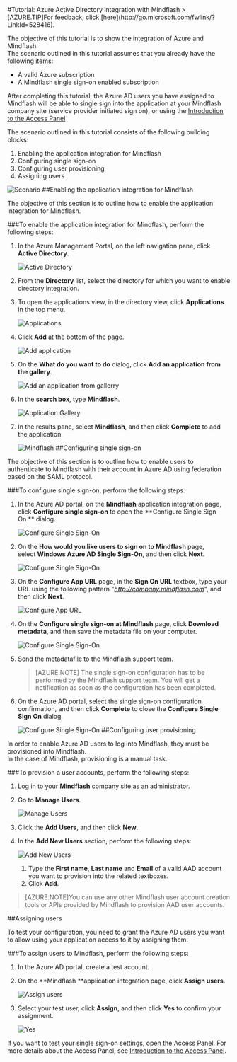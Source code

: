 <properties pageTitle="Tutorial: Azure Active Directory integration with Mindflash | Windows Azure" description="Learn how to use Mindflash with Azure Active Directory to enable single sign-on, automated provisioning, and more!." services="active-directory" authors="MarkusVi"  documentationCenter="na" manager="stevenpo"/>
<tags ms.service="active-directory" ms.devlang="na" ms.topic="article" ms.tgt_pltfrm="na" ms.workload="identity" ms.date="08/01/2015" ms.author="markvi" />
#Tutorial: Azure Active Directory integration with Mindflash
<!-- deleted by customization
>[AZURE.TIP]For feedback, click [here](https://social.msdn.microsoft.com/Forums/azure/zh-cn/966032f6-f59f-4d0b-9270-7e6eaf1e13f7/tutorial-azure-active-directory-integration-with-mindflash?forum=WindowsAzureAD).
-->
<!-- keep by customization: begin -->
>[AZURE.TIP]For feedback, click [here](http://go.microsoft.com/fwlink/?LinkId=528416).
<!-- keep by customization: end -->
  
The objective of this tutorial is to show the integration of Azure and Mindflash.  
The scenario outlined in this tutorial assumes that you already have the following items:

-   A valid Azure subscription
-   A Mindflash single sign-on enabled subscription
  
After completing this tutorial, the Azure AD users you have assigned to Mindflash will be able to single sign into the application at your Mindflash company site (service provider initiated sign on), or using the [Introduction to the Access Panel](https://msdn.microsoft.com/zh-cn/library/dn308586)
  
The scenario outlined in this tutorial consists of the following building blocks:

1.  Enabling the application integration for Mindflash
2.  Configuring single sign-on
3.  Configuring user provisioning
4.  Assigning users

![Scenario](./media/active-directory-saas-mindflash-tutorial/IC787132.png "Scenario")
##Enabling the application integration for Mindflash
  
The objective of this section is to outline how to enable the application integration for Mindflash.

###To enable the application integration for Mindflash, perform the following steps:

1.  In the Azure Management Portal, on the left navigation pane, click **Active Directory**.

    ![Active Directory](./media/active-directory-saas-mindflash-tutorial/IC700993.png "Active Directory")

2.  From the **Directory** list, select the directory for which you want to enable directory integration.

3.  To open the applications view, in the directory view, click **Applications** in the top menu.

    ![Applications](./media/active-directory-saas-mindflash-tutorial/IC700994.png "Applications")

4.  Click **Add** at the bottom of the page.

    ![Add application](./media/active-directory-saas-mindflash-tutorial/IC749321.png "Add application")

5.  On the **What do you want to do** dialog, click **Add an application from the gallery**.

    ![Add an application from gallerry](./media/active-directory-saas-mindflash-tutorial/IC749322.png "Add an application from gallerry")

6.  In the **search box**, type **Mindflash**.

    ![Application Gallery](./media/active-directory-saas-mindflash-tutorial/IC787133.png "Application Gallery")

7.  In the results pane, select **Mindflash**, and then click **Complete** to add the application.

    ![Mindflash](./media/active-directory-saas-mindflash-tutorial/IC787134.png "Mindflash")
##Configuring single sign-on
  
The objective of this section is to outline how to enable users to authenticate to Mindflash with their account in Azure AD using federation based on the SAML protocol.

###To configure single sign-on, perform the following steps:

1.  In the Azure AD portal, on the **Mindflash** application integration page, click **Configure single sign-on** to open the **Configure Single Sign On ** dialog.

    ![Configure Single Sign-On](./media/active-directory-saas-mindflash-tutorial/IC787135.png "Configure Single Sign-On")

2.  On the **How would you like users to sign on to Mindflash** page, select **Windows Azure AD Single Sign-On**, and then click **Next**.

    ![Configure Single Sign-On](./media/active-directory-saas-mindflash-tutorial/IC787136.png "Configure Single Sign-On")

3.  On the **Configure App URL** page, in the **Sign On URL** textbox, type your URL using the following pattern "*http://company.mindflash.com*", and then click **Next**.

    ![Configure App URL](./media/active-directory-saas-mindflash-tutorial/IC787137.png "Configure App URL")

4.  On the **Configure single sign-on at Mindflash** page, click **Download metadata**, and then save the metadata file on your computer.

    ![Configure Single Sign-On](./media/active-directory-saas-mindflash-tutorial/IC787138.png "Configure Single Sign-On")

5.  Send the metadatafile to the Mindflash support team.

    >[AZURE.NOTE] The single sign-on configuration has to be performed by the Mindflash support team. You will get a notification as soon as the configuration has been completed.

6.  On the Azure AD portal, select the single sign-on configuration confirmation, and then click **Complete** to close the **Configure Single Sign On** dialog.

    ![Configure Single Sign-On](./media/active-directory-saas-mindflash-tutorial/IC787139.png "Configure Single Sign-On")
##Configuring user provisioning
  
In order to enable Azure AD users to log into Mindflash, they must be provisioned into Mindflash.  
In the case of Mindflash, provisioning is a manual task.

###To provision a user accounts, perform the following steps:

1.  Log in to your **Mindflash** company site as an administrator.

2.  Go to **Manage Users**.

    ![Manage Users](./media/active-directory-saas-mindflash-tutorial/IC787140.png "Manage Users")

3.  Click the **Add Users**, and then click **New**.

4.  In the **Add New Users** section, perform the following steps:

    ![Add New Users](./media/active-directory-saas-mindflash-tutorial/IC787141.png "Add New Users")

    1.  Type the **First name**, **Last name** and **Email** of a valid AAD account you want to provision into the related textboxes.
    2.  Click **Add**.

>[AZURE.NOTE]You can use any other Mindflash user account creation tools or APIs provided by Mindflash to provision AAD user accounts.

##Assigning users
  
To test your configuration, you need to grant the Azure AD users you want to allow using your application access to it by assigning them.

###To assign users to Mindflash, perform the following steps:

1.  In the Azure AD portal, create a test account.

2.  On the **Mindflash **application integration page, click **Assign users**.

    ![Assign users](./media/active-directory-saas-mindflash-tutorial/IC787142.png "Assign users")

3.  Select your test user, click **Assign**, and then click **Yes** to confirm your assignment.

    ![Yes](./media/active-directory-saas-mindflash-tutorial/IC767830.png "Yes")
  
If you want to test your single sign-on settings, open the Access Panel. For more details about the Access Panel, see [Introduction to the Access Panel](https://msdn.microsoft.com/zh-cn/library/dn308586).